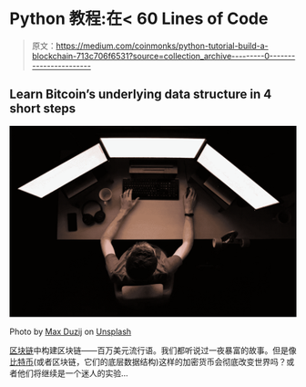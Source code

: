 # Python 教程:在< 60 Lines of Code

> 原文：<https://medium.com/coinmonks/python-tutorial-build-a-blockchain-713c706f6531?source=collection_archive---------0----------------------->

## Learn Bitcoin’s underlying data structure in 4 short steps

![](img/5a667bcb9f2d2abfc76d768c198d8f96.png)

Photo by [Max Duzij](https://unsplash.com/@max_duz?utm_source=unsplash&utm_medium=referral&utm_content=creditCopyText) on [Unsplash](https://unsplash.com/s/photos/code?utm_source=unsplash&utm_medium=referral&utm_content=creditCopyText)

[区块链](https://blog.coincodecap.com/what-is-blockchain-a-simple-guide-for-dummies)中构建区块链——百万美元流行语。我们都听说过一夜暴富的故事。但是像[比特币](https://blog.coincodecap.com/a-candid-explanation-of-bitcoin)(或者区块链，它们的底层数据结构)这样的加密货币会彻底改变世界吗？或者他们将继续是一个迷人的实验…